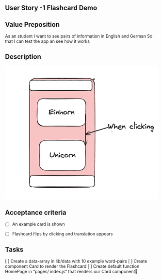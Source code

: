 ## User Story -1 Flashcard Demo

## Value Preposition

As an student
I want to see pairs of information in English and German
So that I can test the app an see how it works

## Description
![Image for User Story 1](./imgUserStory1.png)
## Acceptance criteria

- [ ] An example card is shown
- [ ] Flashcard flips by clicking and translation appears


## Tasks

[ ] Create a data-array in lib/data with 10 example word-pairs
[ ] Create component Card to render the Flashcard
[ ] Create default function HomePage  in “pages/ index.js“ that renders our Card component
